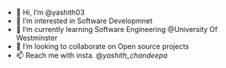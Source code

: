 - 👋 Hi, I’m @yashith03
- 👀 I’m interested in Software Developmnet
- 🌱 I’m currently learning Software Engineering @University Of Westminster
- 💞️ I’m looking to collaborate on Open source projects
- 📫 Reach me with insta. @_yashith_chandeepa_

<!---
yashith03/yashith03 is a ✨ special ✨ repository because its `README.md` (this file) appears on your GitHub profile.
You can click the Preview link to take a look at your changes.
--->
